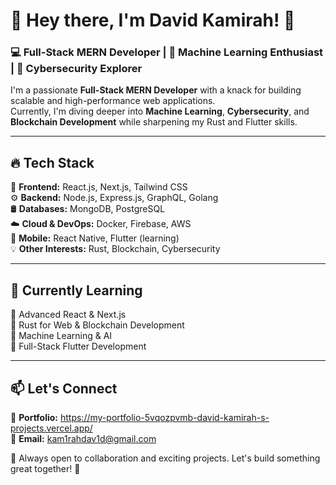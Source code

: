 # 👋 Hey there, I'm David Kamirah! 🚀  

### 💻 Full-Stack MERN Developer | 🧠 Machine Learning Enthusiast | 🔐 Cybersecurity Explorer  

I'm a passionate **Full-Stack MERN Developer** with a knack for building scalable and high-performance web applications.  
Currently, I'm diving deeper into **Machine Learning**, **Cybersecurity**, and **Blockchain Development** while sharpening my Rust and Flutter skills.  

---

## 🔥 Tech Stack  
🚀 **Frontend:** React.js, Next.js, Tailwind CSS  
⚙️ **Backend:** Node.js, Express.js, GraphQL, Golang  
🛢️ **Databases:** MongoDB, PostgreSQL  
☁️ **Cloud & DevOps:** Docker, Firebase, AWS  
📱 **Mobile:** React Native, Flutter (learning)  
💡 **Other Interests:** Rust, Blockchain, Cybersecurity  

---

## 🌱 Currently Learning  
🔹 Advanced React & Next.js  
🔹 Rust for Web & Blockchain Development  
🔹 Machine Learning & AI  
🔹 Full-Stack Flutter Development  

---



## 📫 Let's Connect  
💼 **Portfolio:** https://my-portfolio-5vqozpvmb-david-kamirah-s-projects.vercel.app/  
📧 **Email:** kam1rahdav1d@gmail.com

💙 Always open to collaboration and exciting projects. Let's build something great together! 🚀  
